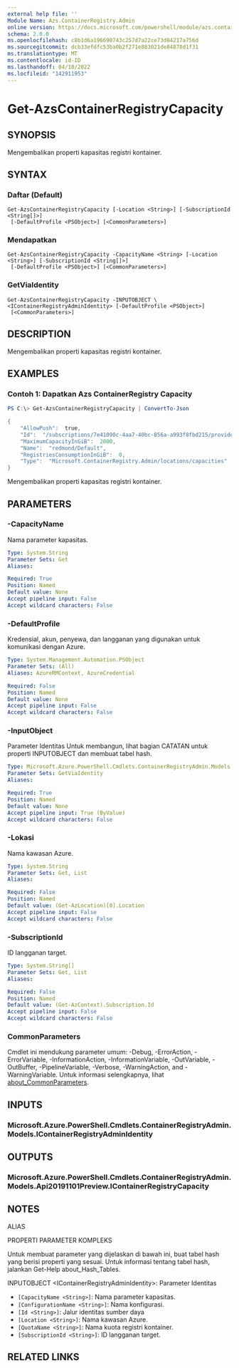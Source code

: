 ```yaml
---
external help file: ''
Module Name: Azs.ContainerRegistry.Admin
online version: https://docs.microsoft.com/powershell/module/azs.containerregistry.admin/get-azscontainerregistrycapacity
schema: 2.0.0
ms.openlocfilehash: c8b1d6a196690743c257d7a22ce73d84217a756d
ms.sourcegitcommit: dcb33efdfc53ba0b2f271e883021de84878d1f31
ms.translationtype: MT
ms.contentlocale: id-ID
ms.lasthandoff: 04/18/2022
ms.locfileid: "142911953"
---
```

# Get-AzsContainerRegistryCapacity

## SYNOPSIS
Mengembalikan properti kapasitas registri kontainer.

## SYNTAX

### Daftar (Default)
```
Get-AzsContainerRegistryCapacity [-Location <String>] [-SubscriptionId <String[]>]
 [-DefaultProfile <PSObject>] [<CommonParameters>]
```

### Mendapatkan
```
Get-AzsContainerRegistryCapacity -CapacityName <String> [-Location <String>] [-SubscriptionId <String[]>]
 [-DefaultProfile <PSObject>] [<CommonParameters>]
```

### GetViaIdentity
```
Get-AzsContainerRegistryCapacity -INPUTOBJECT \<IContainerRegistryAdminIdentity> [-DefaultProfile <PSObject>]
 [<CommonParameters>]
```

## DESCRIPTION
Mengembalikan properti kapasitas registri kontainer.

## EXAMPLES

### Contoh 1: Dapatkan Azs ContainerRegistry Capacity
```powershell
PS C:\> Get-AzsContainerRegistryCapacity | ConvertTo-Json

{
    "AllowPush":  true,
    "Id":  "/subscriptions/7e41090c-4aa7-40bc-856a-a993f8fbd215/providers/Microsoft.ContainerRegistry.Admin/locations/redmond/capacities/Default",
    "MaximumCapacityInGiB":  2000,
    "Name":  "redmond/Default",
    "RegistriesConsumptionInGiB":  0,
    "Type":  "Microsoft.ContainerRegistry.Admin/locations/capacities"
}
```

Mengembalikan properti kapasitas registri kontainer.

## PARAMETERS

### -CapacityName
Nama parameter kapasitas.

```yaml
Type: System.String
Parameter Sets: Get
Aliases:

Required: True
Position: Named
Default value: None
Accept pipeline input: False
Accept wildcard characters: False
```

### -DefaultProfile
Kredensial, akun, penyewa, dan langganan yang digunakan untuk komunikasi dengan Azure.

```yaml
Type: System.Management.Automation.PSObject
Parameter Sets: (All)
Aliases: AzureRMContext, AzureCredential

Required: False
Position: Named
Default value: None
Accept pipeline input: False
Accept wildcard characters: False
```

### -InputObject
Parameter Identitas Untuk membangun, lihat bagian CATATAN untuk properti INPUTOBJECT dan membuat tabel hash.

```yaml
Type: Microsoft.Azure.PowerShell.Cmdlets.ContainerRegistryAdmin.Models.IContainerRegistryAdminIdentity
Parameter Sets: GetViaIdentity
Aliases:

Required: True
Position: Named
Default value: None
Accept pipeline input: True (ByValue)
Accept wildcard characters: False
```

### -Lokasi
Nama kawasan Azure.

```yaml
Type: System.String
Parameter Sets: Get, List
Aliases:

Required: False
Position: Named
Default value: (Get-AzLocation)[0].Location
Accept pipeline input: False
Accept wildcard characters: False
```

### -SubscriptionId
ID langganan target.

```yaml
Type: System.String[]
Parameter Sets: Get, List
Aliases:

Required: False
Position: Named
Default value: (Get-AzContext).Subscription.Id
Accept pipeline input: False
Accept wildcard characters: False
```

### CommonParameters
Cmdlet ini mendukung parameter umum: -Debug, -ErrorAction, -ErrorVariable, -InformationAction, -InformationVariable, -OutVariable, -OutBuffer, -PipelineVariable, -Verbose, -WarningAction, and -WarningVariable. Untuk informasi selengkapnya, lihat [about_CommonParameters](http://go.microsoft.com/fwlink/?LinkID=113216).

## INPUTS

### Microsoft.Azure.PowerShell.Cmdlets.ContainerRegistryAdmin.Models.IContainerRegistryAdminIdentity

## OUTPUTS

### Microsoft.Azure.PowerShell.Cmdlets.ContainerRegistryAdmin.Models.Api20191101Preview.IContainerRegistryCapacity

## NOTES

ALIAS

PROPERTI PARAMETER KOMPLEKS

Untuk membuat parameter yang dijelaskan di bawah ini, buat tabel hash yang berisi properti yang sesuai. Untuk informasi tentang tabel hash, jalankan Get-Help about_Hash_Tables.


INPUTOBJECT \<IContainerRegistryAdminIdentity>: Parameter Identitas
  - `[CapacityName <String>]`: Nama parameter kapasitas.
  - `[ConfigurationName <String>]`: Nama konfigurasi.
  - `[Id <String>]`: Jalur identitas sumber daya
  - `[Location <String>]`: Nama kawasan Azure.
  - `[QuotaName <String>]`: Nama kuota registri kontainer.
  - `[SubscriptionId <String>]`: ID langganan target.

## RELATED LINKS

